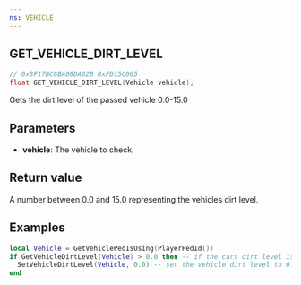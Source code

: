 ```yaml
---
ns: VEHICLE
---
```

## GET_VEHICLE_DIRT_LEVEL

```c
// 0x8F17BC8BA08DA62B 0xFD15C065
float GET_VEHICLE_DIRT_LEVEL(Vehicle vehicle);
```

Gets the dirt level of the passed vehicle 0.0-15.0

## Parameters
* **vehicle**: The vehicle to check.

## Return value
A number between 0.0 and 15.0 representing the vehicles dirt level.

## Examples
```lua
local Vehicle = GetVehiclePedIsUsing(PlayerPedId())
if GetVehicleDirtLevel(Vehicle) > 0.0 then -- if the cars dirt level is more than 0.0 then clean it.
  SetVehicleDirtLevel(Vehicle, 0.0) -- set the vehicle dirt level to 0.0
end
```
